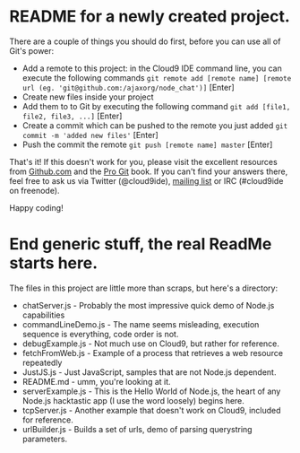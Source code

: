 # README for a newly created project.

There are a couple of things you should do first, before you can use all of Git's power:

  * Add a remote to this project: in the Cloud9 IDE command line, you can execute the following commands
    `git remote add [remote name] [remote url (eg. 'git@github.com:/ajaxorg/node_chat')]` [Enter]
  * Create new files inside your project
  * Add them to to Git by executing the following command
    `git add [file1, file2, file3, ...]` [Enter]
  * Create a commit which can be pushed to the remote you just added
    `git commit -m 'added new files'` [Enter]
  * Push the commit the remote
    `git push [remote name] master` [Enter]

That's it! If this doesn't work for you, please visit the excellent resources from [Github.com](http://help.github.com) and the [Pro Git](http://http://progit.org/book/) book.
If you can't find your answers there, feel free to ask us via Twitter (@cloud9ide), [mailing list](groups.google.com/group/cloud9-ide) or IRC (#cloud9ide on freenode).

Happy coding!

# End generic stuff, the real ReadMe starts here.

The files in this project are little more than scraps, but here's a directory:
- chatServer.js - Probably the most impressive quick demo of Node.js capabilities
- commandLineDemo.js - The name seems misleading, execution sequence is everything, code order is not.
- debugExample.js - Not much use on Cloud9, but rather for reference.
- fetchFromWeb.js - Example of a process that retrieves a web resource repeatedly
- JustJS.js - Just JavaScript, samples that are not Node.js dependent.
- README.md - umm, you're looking at it.
- serverExample.js - This is the Hello World of Node.js, the heart of any Node.js hacktastic app (I use the word loosely) begins here.
- tcpServer.js - Another example that doesn't work on Cloud9, included for reference.
- urlBuilder.js - Builds a set of urls, demo of parsing querystring parameters.

